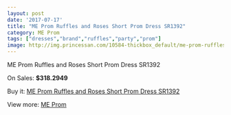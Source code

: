 ```yaml
---
layout: post
date: '2017-07-17'
title: "ME Prom Ruffles and Roses Short Prom Dress SR1392"
category: ME Prom
tags: ["dresses","brand","ruffles","party","prom"]
image: http://img.princessan.com/10584-thickbox_default/me-prom-ruffles-and-roses-short-prom-dress-sr1392.jpg
---
```

ME Prom Ruffles and Roses Short Prom Dress SR1392

On Sales: **$318.2949**
<a href="https://www.princessan.com/en/me-prom/4593-me-prom-ruffles-and-roses-short-prom-dress-sr1392.html"><amp-img layout="responsive" width="600" height="600" src="//img.princessan.com/10584-thickbox_default/me-prom-ruffles-and-roses-short-prom-dress-sr1392.jpg" alt="ME Prom Ruffles and Roses Short Prom Dress SR1392 0" /></a>

Buy it: [ME Prom Ruffles and Roses Short Prom Dress SR1392](https://www.princessan.com/en/me-prom/4593-me-prom-ruffles-and-roses-short-prom-dress-sr1392.html "ME Prom Ruffles and Roses Short Prom Dress SR1392")

View more: [ME Prom](https://www.princessan.com/en/33-me-prom "ME Prom")